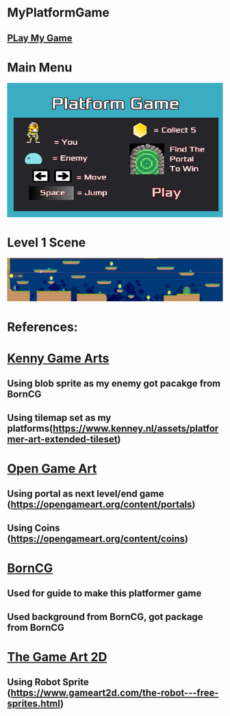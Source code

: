 # MyPlatformGame

## [PLay My Game](https://s528345.github.io/MyPlatformGame/.)

# Main Menu
![Main Menu](/Images/MainMenu.PNG)

# Level 1 Scene
![Level 1](/Images/Level1.PNG)

# References:
# [Kenny Game Arts](https://www.kenney.nl/)
## Using blob sprite as my enemy got pacakge from BornCG
## Using tilemap set as my platforms(https://www.kenney.nl/assets/platformer-art-extended-tileset)

# [Open Game Art](https://opengameart.org/)
## Using portal as next level/end game (https://opengameart.org/content/portals)
## Using Coins (https://opengameart.org/content/coins)

# [BornCG](https://www.youtube.com/channel/UCdioEctcBLd2nw2aQkl8msw)
## Used for guide to make this platformer game
## Used background from BornCG, got package from BornCG

# [The Game Art 2D](https://www.gameart2d.com/)
## Using Robot Sprite (https://www.gameart2d.com/the-robot---free-sprites.html)
